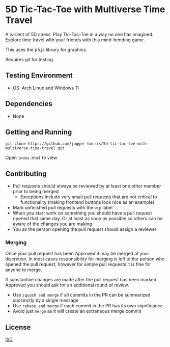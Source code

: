 # 5D Tic-Tac-Toe with Multiverse Time Travel

A varient of 5D chess. Play Tic-Tac-Toe in a way no one has imagined. Explore time travel with your friends with this mind-bending game.

This uses the p5.js library for graphics.

Requires git for testing.

## Testing Environment
* OS: Arch Linux and Windows 11

## Dependencies
* None

## Getting and Running

```shell
git clone https://github.com/jagger-harris/5d-tic-tac-toe-with-multiverse-time-travel.git
```

Open `index.html` to view.

## Contributing
- Pull requests should always be reviewed by at least one other member prior to being merged
  - Exceptions include very small pull requests that are not critical to functionality (making frontend buttons look nice as an example)
- Mark unfinished pull requests with the `wip` label
- When you start work on something you should have a pull request opened that same day. Or at least as soon as possible so others can be aware of the changes you are making
- You as the person opening the pull request should assign a reviewer

### Merging
Once your pull request has been Approved it may be merged at your discretion. In most cases responsibility for merging is left to the person who opened the pull request, however for simple pull requests it is fine for anyone to merge.

If substantive changes are made after the pull request has been marked Approved you should ask for an additional round of review.

- Use `squash and merge` if all commits in the PR can be summarized succinctly by a single message
- Use `rebase and merge` if each commit in the PR has its own significance
- Avoid just `merge` as it will create an extraneous merge commit

## License
[ISC](https://choosealicense.com/licenses/isc/)
